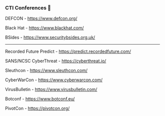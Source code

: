 ### CTI Conferences 🎤

DEFCON - https://www.defcon.org/

Black Hat - https://www.blackhat.com/

BSides - https://www.securitybsides.org.uk/

---

Recorded Future Predict - https://predict.recordedfuture.com/

SANS/NCSC CyberThreat - https://cyberthreat.io/

Sleuthcon - https://www.sleuthcon.com/

CyberWarCon - https://www.cyberwarcon.com/

VirusBulletin - https://www.virusbulletin.com/

Botconf - https://www.botconf.eu/

PivotCon - https://pivotcon.org/

